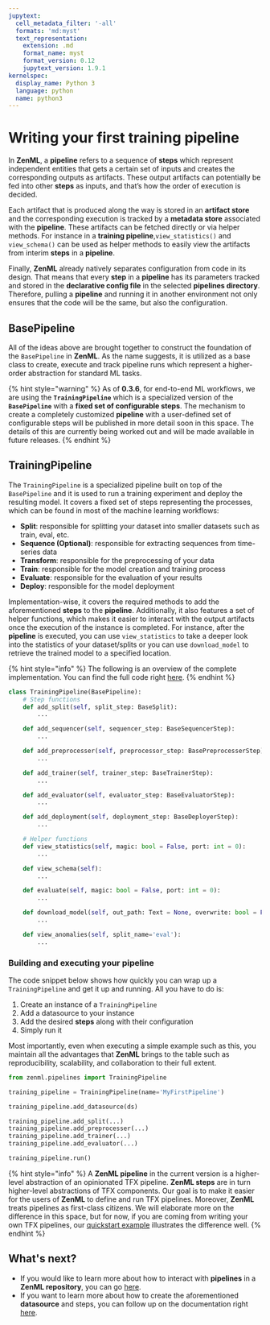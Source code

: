 ```yaml
---
jupytext:
  cell_metadata_filter: '-all'
  formats: 'md:myst'
  text_representation:
    extension: .md
    format_name: myst
    format_version: 0.12
    jupytext_version: 1.9.1
kernelspec:
  display_name: Python 3
  language: python
  name: python3
---
```


# Writing your first training pipeline

In **ZenML**, a **pipeline** refers to a sequence of **steps** which represent independent entities that gets a certain set of inputs and creates the corresponding outputs as artifacts. These output artifacts can potentially be fed into other **steps** as inputs, and that’s how the order of execution is decided.

Each artifact that is produced along the way is stored in an **artifact store** and the corresponding execution is tracked by a **metadata store** associated with the **pipeline**. These artifacts can be fetched directly or via helper methods. For instance in a **training pipeline**,`view_statistics()` and `view_schema()` can be used as helper methods to easily view the artifacts from interim **steps** in a **pipeline**.

Finally, **ZenML** already natively separates configuration from code in its design. That means that every **step** in a **pipeline** has its parameters tracked and stored in the **declarative config file** in the selected **pipelines directory**. Therefore, pulling a **pipeline** and running it in another environment not only ensures that the code will be the same, but also the configuration.

## BasePipeline

All of the ideas above are brought together to construct the foundation of the `BasePipeline` in **ZenML**. As the name suggests, it is utilized as a base class to create, execute and track pipeline runs which represent a higher-order abstraction for standard ML tasks.

{% hint style="warning" %}
As of **0.3.6**, for end-to-end ML workflows, we are using the **`TrainingPipeline`** which is a specialized version of the **`BasePipeline`** with a **fixed set of configurable steps**. The mechanism to create a completely customized **pipeline** with a user-defined set of configurable steps will be published in more detail soon in this space. The details of this are currently being worked out and will be made available in future releases.
{% endhint %}

## TrainingPipeline

The `TrainingPipeline` is a specialized pipeline built on top of the `BasePipeline` and it is used to run a training experiment and deploy the resulting model. It covers a fixed set of steps representing the processes, which can be found in most of the machine learning workflows:

* **Split**: responsible for splitting your dataset into smaller datasets such as train, eval, etc.
* **Sequence \(Optional\)**: responsible for extracting sequences from time-series data
* **Transform**: responsible for the preprocessing of your data
* **Train**: responsible for the model creation and training process
* **Evaluate**: responsible for the evaluation of your results
* **Deploy**: responsible for the model deployment

Implementation-wise, it covers the required methods to add the aforementioned **steps** to the **pipeline**. Additionally, it also features a set of helper functions, which makes it easier to interact with the output artifacts once the execution of the instance is completed. For instance, after the **pipeline** is executed, you can use `view_statistics` to take a deeper look into the statistics of your dataset/splits or you can use `download_model` to retrieve the trained model to a specified location.

{% hint style="info" %}
The following is an overview of the complete implementation. You can find the full code right [here](https://github.com/zenml-io/zenml/blob/main/zenml/pipelines/base_pipeline.py).
{% endhint %}

```python
class TrainingPipeline(BasePipeline):
    # Step functions
    def add_split(self, split_step: BaseSplit):
        ...

    def add_sequencer(self, sequencer_step: BaseSequencerStep):
        ...

    def add_preprocesser(self, preprocessor_step: BasePreprocesserStep):
        ...

    def add_trainer(self, trainer_step: BaseTrainerStep):
        ...

    def add_evaluator(self, evaluator_step: BaseEvaluatorStep):
        ...

    def add_deployment(self, deployment_step: BaseDeployerStep):
        ...

    # Helper functions
    def view_statistics(self, magic: bool = False, port: int = 0):
        ...

    def view_schema(self):
        ...

    def evaluate(self, magic: bool = False, port: int = 0):
        ...

    def download_model(self, out_path: Text = None, overwrite: bool = False):
        ...

    def view_anomalies(self, split_name='eval'):
        ...
```

### Building and executing your pipeline

The code snippet below shows how quickly you can wrap up a `TrainingPipeline` and get it up and running. All you have to do is: 

1. Create an instance of a `TrainingPipeline`
2. Add a datasource to your instance
3. Add the desired **steps** along with their configuration
4. Simply run it

Most importantly, even when executing a simple example such as this, you maintain all the advantages that **ZenML** brings to the table such as reproducibility, scalability, and collaboration to their full extent.  

```python
from zenml.pipelines import TrainingPipeline

training_pipeline = TrainingPipeline(name='MyFirstPipeline')

training_pipeline.add_datasource(ds)

training_pipeline.add_split(...)
training_pipeline.add_preprocesser(...)
training_pipeline.add_trainer(...)
training_pipeline.add_evaluator(...)

training_pipeline.run()
```

{% hint style="info" %}
A **ZenML pipeline** in the current version is a higher-level abstraction of an opinionated TFX pipeline. **ZenML steps** are in turn higher-level abstractions of TFX components. Our goal is to make it easier for the users of **ZenML** to define and run TFX pipelines. Moreover, **ZenML** treats pipelines as first-class citizens. We will elaborate more on the difference in this space, but for now, if you are coming from writing your own TFX pipelines, our [quickstart example](https://github.com/zenml-io/zenml/tree/main/examples/quickstart) illustrates the difference well.
{% endhint %}

## What's next?

* If you would like to learn more about how to interact with **pipelines** in a **ZenML repository**, you can go [here](../advanced-guide/inspecting-all-pipelines.md).
* If you want to learn more about how to create the aforementioned **datasource** and steps, you can follow up on the documentation right [here](datasource.md).

